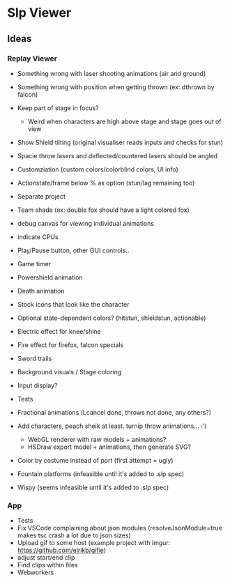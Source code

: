# Slp Viewer

## Ideas

### Replay Viewer

- Something wrong with laser shooting animations (air and ground)
- Something wrong with position when getting thrown (ex: dthrown by falcon)
- Keep part of stage in focus?
  - Weird when characters are high above stage and stage goes out of view
- Show Shield tilting (original visualiser reads inputs and checks for stun)
- Spacie throw lasers and deflected/countered lasers should be angled
- Customziation (custom colors/colorblind colors, UI info)
- Actionstate/frame below % as option (stun/lag remaining too)
- Separate project
- Team shade (ex: double fox should have a light colored fox)
- debug canvas for viewing individual animations
- indicate CPUs
- Play/Pause button, other GUI controls..
- Game timer
- Powershield animation
- Death animation
- Stock icons that look like the character
- Optional state-dependent colors? (hitstun, shieldstun, actionable)
- Electric effect for knee/shine
- Fire effect for firefox, falcon specials
- Sword trails
- Background visuals / Stage coloring
- Input display?
- Tests

- Fractional animations (Lcancel done, throws not done, any others?)
- Add characters, peach sheik at least. turnip throw animations... :'(
  - WebGL renderer with raw models + animations?
  - HSDraw export model + animations, then generate SVG?
- Color by costume instead of port (first attempt = ugly)
- Fountain platforms (infeasible until it's added to .slp spec)
- Wispy (seems infeasible until it's added to .slp spec)

### App

- Tests
- Fix VSCode complaining about json modules (resolveJsonModule=true makes
  tsc crash a lot due to json sizes)
- Upload gif to some host (example project with imgur: https://github.com/eirikb/gifie)
- adjust start/end clip
- Find clips within files
- Webworkers
